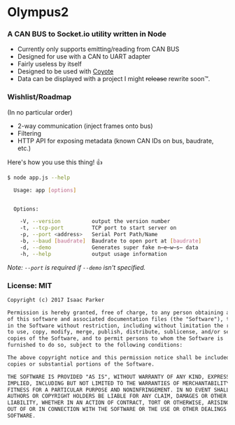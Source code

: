 # Olympus2

### A CAN BUS to Socket.io utility written in Node

 * Currently only supports emitting/reading from CAN BUS
 * Designed for use with a CAN to UART adapter
 * Fairly useless by itself
 * Designed to be used with [Coyote](https://github.com/parrotmac/coyote)
 * Data can be displayed with a project I might ~~release~~ rewrite soon™️.


### Wishlist/Roadmap
(In no particular order)

 * 2-way communication (inject frames onto bus)
 * Filtering
 * HTTP API for exposing metadata (known CAN IDs on bus, baudrate, etc.)

Here's how you use this thing! :+1:

```bash
$ node app.js --help

  Usage: app [options]


  Options:

    -V, --version          output the version number
    -t, --tcp-port         TCP port to start server on
    -p, --port <address>   Serial Port Path/Name
    -b, --baud [baudrate]  Baudrate to open port at [baudrate]
    -d, --demo             Generates super fake n̶e̶w̶s̶ data
    -h, --help             output usage information

```

*Note: `--port` is required if `--demo` isn't specified.*



### License: MIT

```markdown
Copyright (c) 2017 Isaac Parker

Permission is hereby granted, free of charge, to any person obtaining a copy
of this software and associated documentation files (the "Software"), to deal
in the Software without restriction, including without limitation the rights
to use, copy, modify, merge, publish, distribute, sublicense, and/or sell
copies of the Software, and to permit persons to whom the Software is
furnished to do so, subject to the following conditions:

The above copyright notice and this permission notice shall be included in all
copies or substantial portions of the Software.

THE SOFTWARE IS PROVIDED "AS IS", WITHOUT WARRANTY OF ANY KIND, EXPRESS OR
IMPLIED, INCLUDING BUT NOT LIMITED TO THE WARRANTIES OF MERCHANTABILITY,
FITNESS FOR A PARTICULAR PURPOSE AND NONINFRINGEMENT. IN NO EVENT SHALL THE
AUTHORS OR COPYRIGHT HOLDERS BE LIABLE FOR ANY CLAIM, DAMAGES OR OTHER
LIABILITY, WHETHER IN AN ACTION OF CONTRACT, TORT OR OTHERWISE, ARISING FROM,
OUT OF OR IN CONNECTION WITH THE SOFTWARE OR THE USE OR OTHER DEALINGS IN THE
SOFTWARE.
```
